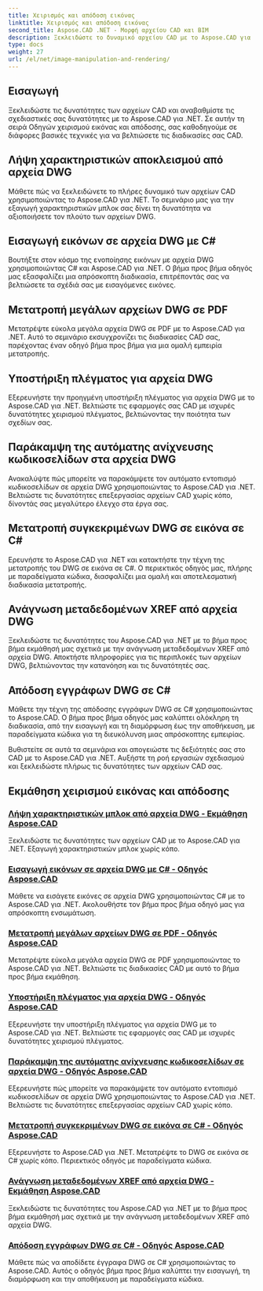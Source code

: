 ```yaml
---
title: Χειρισμός και απόδοση εικόνας
linktitle: Χειρισμός και απόδοση εικόνας
second_title: Aspose.CAD .NET - Μορφή αρχείου CAD και BIM
description: Ξεκλειδώστε το δυναμικό αρχείου CAD με το Aspose.CAD για .NET. Μάθετε την εξαγωγή χαρακτηριστικών μπλοκ, την εισαγωγή εικόνας, τη μετατροπή DWG σε PDF, την υποστήριξη πλέγματος και πιο εύκολα.
type: docs
weight: 27
url: /el/net/image-manipulation-and-rendering/
---
```


## Εισαγωγή

Ξεκλειδώστε τις δυνατότητες των αρχείων CAD και αναβαθμίστε τις σχεδιαστικές σας δυνατότητες με το Aspose.CAD για .NET. Σε αυτήν τη σειρά Οδηγών χειρισμού εικόνας και απόδοσης, σας καθοδηγούμε σε διάφορες βασικές τεχνικές για να βελτιώσετε τις διαδικασίες σας CAD.

 ## Λήψη χαρακτηριστικών αποκλεισμού από αρχεία DWG 
Μάθετε πώς να ξεκλειδώνετε το πλήρες δυναμικό των αρχείων CAD χρησιμοποιώντας το Aspose.CAD για .NET. Το σεμινάριο μας για την εξαγωγή χαρακτηριστικών μπλοκ σας δίνει τη δυνατότητα να αξιοποιήσετε τον πλούτο των αρχείων DWG.

 ## Εισαγωγή εικόνων σε αρχεία DWG με C# 
Βουτήξτε στον κόσμο της ενοποίησης εικόνων με αρχεία DWG χρησιμοποιώντας C# και Aspose.CAD για .NET. Ο βήμα προς βήμα οδηγός μας εξασφαλίζει μια απρόσκοπτη διαδικασία, επιτρέποντάς σας να βελτιώσετε τα σχέδιά σας με εισαγόμενες εικόνες.

 ## Μετατροπή μεγάλων αρχείων DWG σε PDF 
Μετατρέψτε εύκολα μεγάλα αρχεία DWG σε PDF με το Aspose.CAD για .NET. Αυτό το σεμινάριο εκσυγχρονίζει τις διαδικασίες CAD σας, παρέχοντας έναν οδηγό βήμα προς βήμα για μια ομαλή εμπειρία μετατροπής.

 ## Υποστήριξη πλέγματος για αρχεία DWG 
Εξερευνήστε την προηγμένη υποστήριξη πλέγματος για αρχεία DWG με το Aspose.CAD για .NET. Βελτιώστε τις εφαρμογές σας CAD με ισχυρές δυνατότητες χειρισμού πλέγματος, βελτιώνοντας την ποιότητα των σχεδίων σας.

 ## Παράκαμψη της αυτόματης ανίχνευσης κωδικοσελίδων στα αρχεία DWG 
Ανακαλύψτε πώς μπορείτε να παρακάμψετε τον αυτόματο εντοπισμό κωδικοσελίδων σε αρχεία DWG χρησιμοποιώντας το Aspose.CAD για .NET. Βελτιώστε τις δυνατότητες επεξεργασίας αρχείων CAD χωρίς κόπο, δίνοντάς σας μεγαλύτερο έλεγχο στα έργα σας.

 ## Μετατροπή συγκεκριμένων DWG σε εικόνα σε C# 
Ερευνήστε το Aspose.CAD για .NET και κατακτήστε την τέχνη της μετατροπής του DWG σε εικόνα σε C#. Ο περιεκτικός οδηγός μας, πλήρης με παραδείγματα κώδικα, διασφαλίζει μια ομαλή και αποτελεσματική διαδικασία μετατροπής.

 ## Ανάγνωση μεταδεδομένων XREF από αρχεία DWG 
Ξεκλειδώστε τις δυνατότητες του Aspose.CAD για .NET με το βήμα προς βήμα εκμάθησή μας σχετικά με την ανάγνωση μεταδεδομένων XREF από αρχεία DWG. Αποκτήστε πληροφορίες για τις περιπλοκές των αρχείων DWG, βελτιώνοντας την κατανόηση και τις δυνατότητές σας.

 ## Απόδοση εγγράφων DWG σε C# 
Μάθετε την τέχνη της απόδοσης εγγράφων DWG σε C# χρησιμοποιώντας το Aspose.CAD. Ο βήμα προς βήμα οδηγός μας καλύπτει ολόκληρη τη διαδικασία, από την εισαγωγή και τη διαμόρφωση έως την αποθήκευση, με παραδείγματα κώδικα για τη διευκόλυνση μιας απρόσκοπτης εμπειρίας.

Βυθιστείτε σε αυτά τα σεμινάρια και απογειώστε τις δεξιότητές σας στο CAD με το Aspose.CAD για .NET. Αυξήστε τη ροή εργασιών σχεδιασμού και ξεκλειδώστε πλήρως τις δυνατότητες των αρχείων CAD σας.
## Εκμάθηση χειρισμού εικόνας και απόδοσης
### [Λήψη χαρακτηριστικών μπλοκ από αρχεία DWG - Εκμάθηση Aspose.CAD](./getting-block-attributes-from-dwg/)
Ξεκλειδώστε τις δυνατότητες των αρχείων CAD με το Aspose.CAD για .NET. Εξαγωγή χαρακτηριστικών μπλοκ χωρίς κόπο.
### [Εισαγωγή εικόνων σε αρχεία DWG με C# - Οδηγός Aspose.CAD](./importing-images-into-dwg/)
Μάθετε να εισάγετε εικόνες σε αρχεία DWG χρησιμοποιώντας C# με το Aspose.CAD για .NET. Ακολουθήστε τον βήμα προς βήμα οδηγό μας για απρόσκοπτη ενσωμάτωση.
### [Μετατροπή μεγάλων αρχείων DWG σε PDF - Οδηγός Aspose.CAD](./converting-large-dwg-files-to-pdf/)
Μετατρέψτε εύκολα μεγάλα αρχεία DWG σε PDF χρησιμοποιώντας το Aspose.CAD για .NET. Βελτιώστε τις διαδικασίες CAD με αυτό το βήμα προς βήμα εκμάθηση.
### [Υποστήριξη πλέγματος για αρχεία DWG - Οδηγός Aspose.CAD](./mesh-support-for-dwg/)
Εξερευνήστε την υποστήριξη πλέγματος για αρχεία DWG με το Aspose.CAD για .NET. Βελτιώστε τις εφαρμογές σας CAD με ισχυρές δυνατότητες χειρισμού πλέγματος.
### [Παράκαμψη της αυτόματης ανίχνευσης κωδικοσελίδων σε αρχεία DWG - Οδηγός Aspose.CAD](./override-automatic-codepage-detection-in-dwg/)
Εξερευνήστε πώς μπορείτε να παρακάμψετε τον αυτόματο εντοπισμό κωδικοσελίδων σε αρχεία DWG χρησιμοποιώντας το Aspose.CAD για .NET. Βελτιώστε τις δυνατότητες επεξεργασίας αρχείων CAD χωρίς κόπο.
### [Μετατροπή συγκεκριμένων DWG σε εικόνα σε C# - Οδηγός Aspose.CAD](./converting-particular-dwg-to-image/)
Εξερευνήστε το Aspose.CAD για .NET. Μετατρέψτε το DWG σε εικόνα σε C# χωρίς κόπο. Περιεκτικός οδηγός με παραδείγματα κώδικα.
### [Ανάγνωση μεταδεδομένων XREF από αρχεία DWG - Εκμάθηση Aspose.CAD](./reading-xref-metadata-from-dwg/)
Ξεκλειδώστε τις δυνατότητες του Aspose.CAD για .NET με το βήμα προς βήμα εκμάθησή μας σχετικά με την ανάγνωση μεταδεδομένων XREF από αρχεία DWG.
### [Απόδοση εγγράφων DWG σε C# - Οδηγός Aspose.CAD](./rendering-dwg-documents/)
Μάθετε πώς να αποδίδετε έγγραφα DWG σε C# χρησιμοποιώντας το Aspose.CAD. Αυτός ο οδηγός βήμα προς βήμα καλύπτει την εισαγωγή, τη διαμόρφωση και την αποθήκευση με παραδείγματα κώδικα.